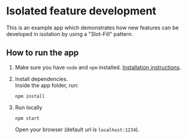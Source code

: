 # Isolated feature development

This is an example app which demonstrates how new features can be developed
in isolation by using a "Slot-Fill" pattern.

## How to run the app

1. Make sure you have `node` and `npm` installed. [Installation instructions](https://docs.npmjs.com/downloading-and-installing-node-js-and-npm).

2. Install dependencies.  
Inside the app folder, run:
    ```
    npm install
    ```

3. Run locally
    ```
    npm start
    ```
    Open your browser (default url is `localhost:1234`).
